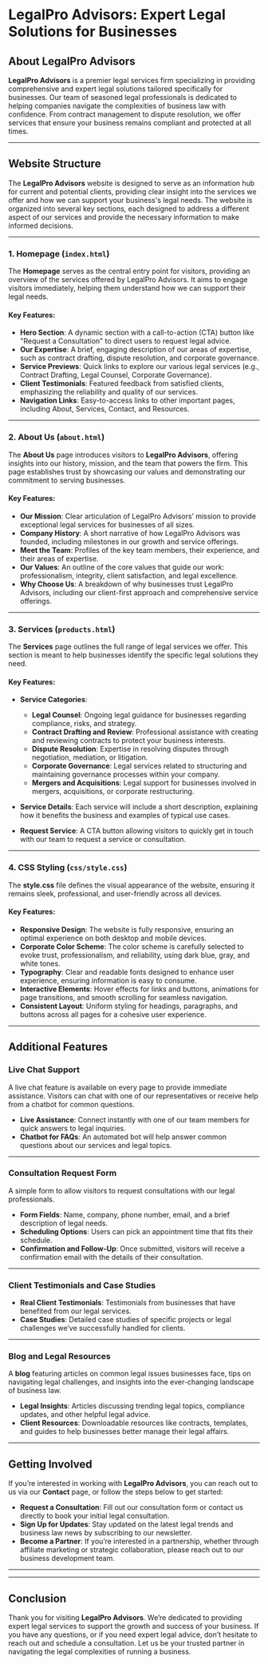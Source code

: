 # LegalPro Advisors: Expert Legal Solutions for Businesses

## About LegalPro Advisors

**LegalPro Advisors** is a premier legal services firm specializing in providing comprehensive and expert legal solutions tailored specifically for businesses. Our team of seasoned legal professionals is dedicated to helping companies navigate the complexities of business law with confidence. From contract management to dispute resolution, we offer services that ensure your business remains compliant and protected at all times.

---

## Website Structure

The **LegalPro Advisors** website is designed to serve as an information hub for current and potential clients, providing clear insight into the services we offer and how we can support your business's legal needs. The website is organized into several key sections, each designed to address a different aspect of our services and provide the necessary information to make informed decisions.

---

### 1. **Homepage (`index.html`)**

The **Homepage** serves as the central entry point for visitors, providing an overview of the services offered by LegalPro Advisors. It aims to engage visitors immediately, helping them understand how we can support their legal needs.

#### Key Features:
- **Hero Section**: A dynamic section with a call-to-action (CTA) button like "Request a Consultation" to direct users to request legal advice.
- **Our Expertise**: A brief, engaging description of our areas of expertise, such as contract drafting, dispute resolution, and corporate governance.
- **Service Previews**: Quick links to explore our various legal services (e.g., Contract Drafting, Legal Counsel, Corporate Governance).
- **Client Testimonials**: Featured feedback from satisfied clients, emphasizing the reliability and quality of our services.
- **Navigation Links**: Easy-to-access links to other important pages, including About, Services, Contact, and Resources.

---

### 2. **About Us (`about.html`)**

The **About Us** page introduces visitors to **LegalPro Advisors**, offering insights into our history, mission, and the team that powers the firm. This page establishes trust by showcasing our values and demonstrating our commitment to serving businesses.

#### Key Features:
- **Our Mission**: Clear articulation of LegalPro Advisors’ mission to provide exceptional legal services for businesses of all sizes.
- **Company History**: A short narrative of how LegalPro Advisors was founded, including milestones in our growth and service offerings.
- **Meet the Team**: Profiles of the key team members, their experience, and their areas of expertise. 
- **Our Values**: An outline of the core values that guide our work: professionalism, integrity, client satisfaction, and legal excellence.
- **Why Choose Us**: A breakdown of why businesses trust LegalPro Advisors, including our client-first approach and comprehensive service offerings.

---

### 3. **Services (`products.html`)**

The **Services** page outlines the full range of legal services we offer. This section is meant to help businesses identify the specific legal solutions they need.

#### Key Features:
- **Service Categories**: 
  - **Legal Counsel**: Ongoing legal guidance for businesses regarding compliance, risks, and strategy.
  - **Contract Drafting and Review**: Professional assistance with creating and reviewing contracts to protect your business interests.
  - **Dispute Resolution**: Expertise in resolving disputes through negotiation, mediation, or litigation.
  - **Corporate Governance**: Legal services related to structuring and maintaining governance processes within your company.
  - **Mergers and Acquisitions**: Legal support for businesses involved in mergers, acquisitions, or corporate restructuring.
  
- **Service Details**: Each service will include a short description, explaining how it benefits the business and examples of typical use cases.
- **Request Service**: A CTA button allowing visitors to quickly get in touch with our team to request a service or consultation.

---

### 4. **CSS Styling (`css/style.css`)**

The **style.css** file defines the visual appearance of the website, ensuring it remains sleek, professional, and user-friendly across all devices.

#### Key Features:
- **Responsive Design**: The website is fully responsive, ensuring an optimal experience on both desktop and mobile devices.
- **Corporate Color Scheme**: The color scheme is carefully selected to evoke trust, professionalism, and reliability, using dark blue, gray, and white tones.
- **Typography**: Clear and readable fonts designed to enhance user experience, ensuring information is easy to consume.
- **Interactive Elements**: Hover effects for links and buttons, animations for page transitions, and smooth scrolling for seamless navigation.
- **Consistent Layout**: Uniform styling for headings, paragraphs, and buttons across all pages for a cohesive user experience.

---

## Additional Features

### **Live Chat Support**
A live chat feature is available on every page to provide immediate assistance. Visitors can chat with one of our representatives or receive help from a chatbot for common questions.

- **Live Assistance**: Connect instantly with one of our team members for quick answers to legal inquiries.
- **Chatbot for FAQs**: An automated bot will help answer common questions about our services and legal topics.

---

### **Consultation Request Form**

A simple form to allow visitors to request consultations with our legal professionals.

- **Form Fields**: Name, company, phone number, email, and a brief description of legal needs.
- **Scheduling Options**: Users can pick an appointment time that fits their schedule.
- **Confirmation and Follow-Up**: Once submitted, visitors will receive a confirmation email with the details of their consultation.

---

### **Client Testimonials and Case Studies**

- **Real Client Testimonials**: Testimonials from businesses that have benefited from our legal services.
- **Case Studies**: Detailed case studies of specific projects or legal challenges we’ve successfully handled for clients.

---

### **Blog and Legal Resources**

A **blog** featuring articles on common legal issues businesses face, tips on navigating legal challenges, and insights into the ever-changing landscape of business law.

- **Legal Insights**: Articles discussing trending legal topics, compliance updates, and other helpful legal advice.
- **Client Resources**: Downloadable resources like contracts, templates, and guides to help businesses better manage their legal affairs.

---

## Getting Involved

If you’re interested in working with **LegalPro Advisors**, you can reach out to us via our **Contact** page, or follow the steps below to get started:

- **Request a Consultation**: Fill out our consultation form or contact us directly to book your initial legal consultation.
- **Sign Up for Updates**: Stay updated on the latest legal trends and business law news by subscribing to our newsletter.
- **Become a Partner**: If you’re interested in a partnership, whether through affiliate marketing or strategic collaboration, please reach out to our business development team.

---

---

## Conclusion

Thank you for visiting **LegalPro Advisors**. We’re dedicated to providing expert legal services to support the growth and success of your business. If you have any questions, or if you need expert legal advice, don’t hesitate to reach out and schedule a consultation. Let us be your trusted partner in navigating the legal complexities of running a business.

